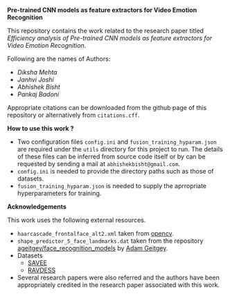 **Pre-trained CNN models as feature extractors for Video Emotion Recognition**

This repository contains the work related to the research paper titled *Efficiency analysis of Pre-trained CNN models as feature extractors for Video Emotion Recognition*.

Following are the names of Authors:
- *Diksha Mehta*
- *Janhvi Joshi*
- *Abhishek Bisht* 
- *Pankaj Badoni*

Appropriate citations can be downloaded from the github page of this repository or alternatively from `citations.cff`.

**How to use this work ?**

- Two configuration files `config.ini` and `fusion_training_hyparam.json` are required under the `utils` directory for this 
project to run. The details of these files can be inferred from source code itself or by can be requested by sending a mail at `abhishekbisht@gmail.com`.
- `config.ini` is needed to provide the directory paths such as those of datasets.
- `fusion_training_hyparam.json` is needed to supply the aprropriate hyperparameters for training.

**Acknowledgements**

This work uses the following external resources.
- `haarcascade_frontalface_alt2.xml` taken from [opencv](https://github.com/davisking/dlib-models/blob/master/shape_predictor_5_face_landmarks.dat.bz2).
- `shape_predictor_5_face_landmarks.dat` taken from the repository [ageitgey/face_recognition_models](https://github.com/ageitgey/face_recognition_models/blob/master/face_recognition_models/models/shape_predictor_5_face_landmarks.dat) by [Adam Geitgey](https://github.com/ageitgey).
- Datasets
    - [SAVEE](http://kahlan.eps.surrey.ac.uk/savee/)
    - [RAVDESS](https://zenodo.org/record/1188976#.YUYLUXUzaV5)
- Several research papers were also referred and the authors have been appropriately credited in the research paper associated with this work.